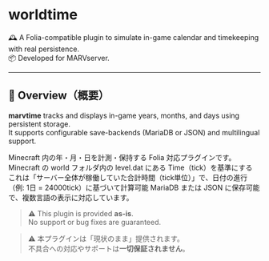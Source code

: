 # worldtime

🕰️ A Folia-compatible plugin to simulate in-game calendar and timekeeping with real persistence.  
📦 Developed for MARVserver.

---

## 📝 Overview（概要）

**marvtime** tracks and displays in-game years, months, and days using persistent storage.  
It supports configurable save-backends (MariaDB or JSON) and multilingual support.

Minecraft 内の年・月・日を計測・保持する Folia 対応プラグインです。 
Minecraft の world フォルダ内の level.dat にある Time（tick）を基準にする
これは「サーバー全体が稼働していた合計時間（tick単位）」で、日付の進行（例: 1日 = 24000tick）に基づいて計算可能
MariaDB または JSON に保存可能で、複数言語の表示に対応しています。

> ⚠️ This plugin is provided **as-is**.  
> No support or bug fixes are guaranteed.

> ⚠️ 本プラグインは「現状のまま」提供されます。  
> 不具合への対応やサポートは**一切保証されません**。
